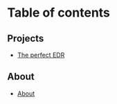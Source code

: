 # Table of contents

## Projects

* [The perfect EDR](README.md)

## About

* [About](about/about.md)
